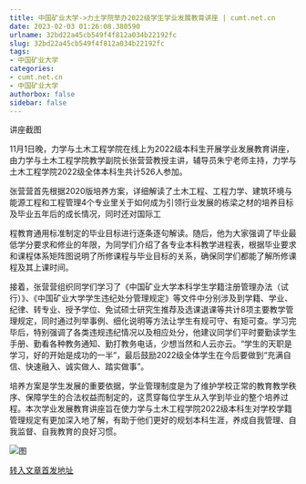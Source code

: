 ```yaml
---
title: 中国矿业大学->力土学院举办2022级学生学业发展教育讲座 | cumt.net.cn
date: 2023-02-03 01:26:08.380590
urlname: 32bd22a45cb549f4f812a034b22192fc
slug: 32bd22a45cb549f4f812a034b22192fc
tags: 
- 中国矿业大学
categories:
- cumt.net.cn
- 中国矿业大学
authorbox: false
sidebar: false
---
```

讲座截图

11月1日晚，力学与土木工程学院在线上为2022级本科生开展学业发展教育讲座，由力学与土木工程学院教学副院长张营营教授主讲，辅导员朱宁老师主持，力学与土木工程学院2022级全体本科生共计526人参加。

张营营首先根据2020版培养方案，详细解读了土木工程、工程力学、建筑环境与能源工程和工程管理4个专业里关于如何成为引领行业发展的栋梁之材的培养目标及毕业五年后的成长情况，同时还对国际工
<!--more-->
程教育通用标准制定的毕业目标进行逐条逐句解读。随后，他为大家强调了毕业最低学分要求和修业的年限，为同学们介绍了各专业本科教学进程表，根据毕业要求和课程体系矩阵图说明了所修课程与毕业目标的关系，确保同学们都能了解所修课程及其上课时间。

接着，张营营组织同学们学习了《中国矿业大学本科学生学籍注册管理办法（试行）》、《中国矿业大学学生违纪处分管理规定》等文件中分别涉及到学籍、学业、纪律、转专业、授予学位、免试硕士研究生推荐及选课退课等共计8项主要教学管理规定，同时通过列举事例、细化说明等方法让学生有规可守、有矩可查。学习完毕后，特别强调了各类违规违纪情况以及相应处分，他建议同学们平时要勤读学生手册、勤看各种教务通知、勤打教务电话，少想当然和人云亦云。“学生的天职是学习，好的开始是成功的一半”，最后鼓励2022级全体学生在今后要做到“充满自信、快速融入、诚实做人、踏实做事”。

培养方案是学生发展的重要依据，学业管理制度是为了维护学校正常的教育教学秩序、保障学生的合法权益而制定的，这贯穿每位学生从入学到毕业的整个培养过程。本次学业发展教育讲座旨在使力学与土木工程学院2022级本科生对学校学籍管理规定有更加深入地了解，有助于他们更好的规划本科生涯，养成自我管理、自我监督、自我教育的良好习惯。

![图](https://xwzx.cumt.edu.cn/_upload/article/images/68/ba/357c275d43e8a996ec2eb9c827ee/d000b626-4662-4b5b-993c-adfcd9864ce7.png)

[转入文章首发地址](https://xwzx.cumt.edu.cn/b4/84/c523a636036/page.htm)